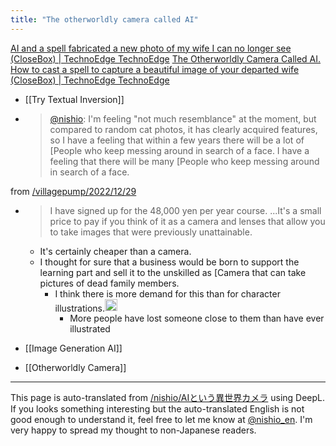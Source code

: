 ```yaml
---
title: "The otherworldly camera called AI"
---
```


[AI and a spell fabricated a new photo of my wife I can no longer see (CloseBox) | TechnoEdge TechnoEdge](https://www.techno-edge.net/article/2022/12/17/634.html)
[The Otherworldly Camera Called AI. How to cast a spell to capture a beautiful image of your departed wife (CloseBox) | TechnoEdge TechnoEdge](https://www.techno-edge.net/article/2022/12/27/663.html)

- [[Try Textual Inversion]]
- > [@nishio](https://twitter.com/nishio/status/1567405333286617088): I'm feeling "not much resemblance" at the moment, but compared to random cat photos, it has clearly acquired features, so I have a feeling that within a few years there will be a lot of [People who keep messing around in search of a face. I have a feeling that there will be many [People who keep messing around in search of a face.

from [/villagepump/2022/12/29](https://scrapbox.io/villagepump/2022/12/29)
- > I have signed up for the 48,000 yen per year course. ...It's a small price to pay if you think of it as a camera and lenses that allow you to take images that were previously unattainable.
    - It's certainly cheaper than a camera.
    - I thought for sure that a business would be born to support the learning part and sell it to the unskilled as [Camera that can take pictures of dead family members.
        - I think there is more demand for this than for character illustrations.<img src='https://scrapbox.io/api/pages/villagepump/基素/icon' alt='/villagepump/基素.icon' height="19.5"/>
            - More people have lost someone close to them than have ever illustrated

- [[Image Generation AI]]
- [[Otherworldly Camera]]
---
This page is auto-translated from [/nishio/AIという異世界カメラ](https://scrapbox.io/nishio/AIという異世界カメラ) using DeepL. If you looks something interesting but the auto-translated English is not good enough to understand it, feel free to let me know at [@nishio_en](https://twitter.com/nishio_en). I'm very happy to spread my thought to non-Japanese readers.